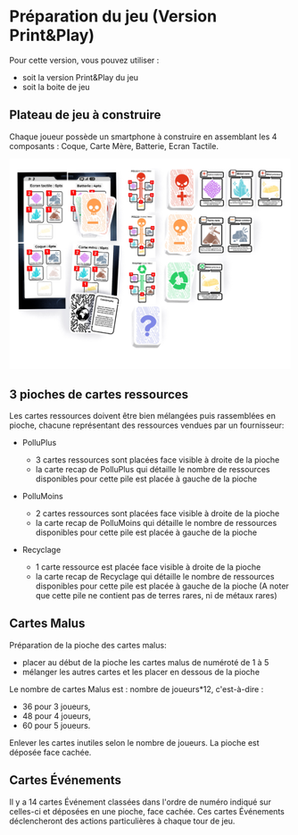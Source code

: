 # Préparation du jeu (Version Print&Play)
Pour cette version, vous pouvez utiliser : 

- soit la version Print&Play du jeu 
- soit la boite de jeu

## Plateau de jeu à construire
Chaque joueur possède un smartphone à construire en assemblant les 4 composants : Coque, Carte Mère, Batterie, Ecran Tactile.

![Disposition des cartes et des plateaux](img/materiel.jpeg)

## 3 pioches de cartes ressources
Les cartes ressources doivent être bien mélangées puis rassemblées en pioche, chacune représentant des ressources vendues par un fournisseur:

- PolluPlus
    - 3 cartes ressources sont placées face visible à droite de la pioche
    - la carte recap de PolluPlus qui détaille le nombre de ressources disponibles pour cette pile est placée à gauche de la pioche

- PolluMoins
    - 2 cartes ressources sont placées face visible à droite de la pioche
    - la carte recap de PolluMoins qui détaille le nombre de ressources disponibles pour cette pile est placée à gauche de la pioche

- Recyclage
    - 1 carte ressource est placée face visible à droite de la pioche
    - la carte recap de Recyclage qui détaille le nombre de ressources disponibles pour cette pile est placée à gauche de la pioche (A noter que cette pile ne contient pas de terres rares, ni de métaux rares)

## Cartes Malus
Préparation de la pioche des cartes malus:

- placer au début de la pioche les cartes malus de numéroté de 1 à 5
- mélanger les autres cartes et les placer en dessous de la pioche

Le nombre de cartes Malus est : nombre de joueurs*12, c'est-à-dire :

- 36 pour 3 joueurs, 
- 48 pour 4 joueurs, 
- 60 pour 5 joueurs.

Enlever les cartes inutiles selon le nombre de joueurs. La pioche est déposée face cachée.

## Cartes Événements

Il y a 14 cartes Événement classées dans l'ordre de numéro indiqué sur celles-ci et déposées en une pioche, face cachée.
Ces cartes Événements déclencheront des actions particulières à chaque tour de jeu.
